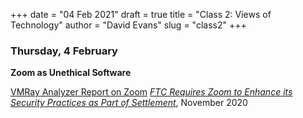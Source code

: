 +++
date = "04 Feb 2021"
draft = true
title = "Class 2: Views of Technology"
author = "David Evans"
slug = "class2"
+++

### Thursday, 4 February


**Zoom as Unethical Software**

[VMRay Analyzer Report on Zoom](https://www.vmray.com/analyses/c270ac7d529a-4/report/overview.html) 
[_FTC Requires Zoom to Enhance its Security Practices as Part of Settlement_](https://www.ftc.gov/news-events/press-releases/2020/11/ftc-requires-zoom-enhance-its-security-practices-part-settlement), November 2020
